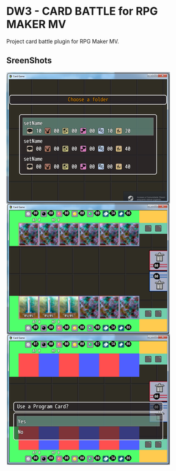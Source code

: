 # DW3 - CARD BATTLE for RPG MAKER MV
Project card battle plugin for RPG Maker MV.

## SreenShots
![alt text](/card-proto.png)
